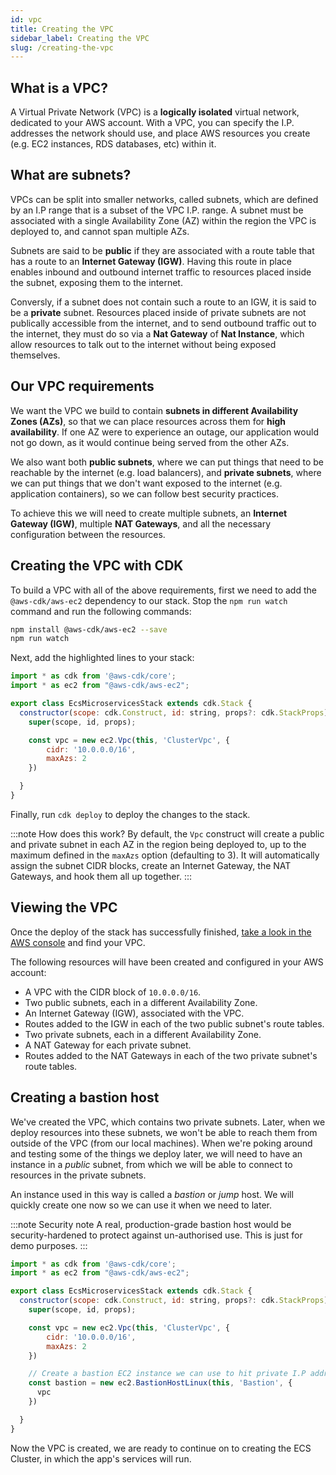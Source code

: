 ```yaml
---
id: vpc
title: Creating the VPC
sidebar_label: Creating the VPC
slug: /creating-the-vpc
---
```


## What is a VPC?

A Virtual Private Network (VPC) is a **logically isolated** virtual network, dedicated to your AWS account. With a VPC, you can specify the I.P. addresses the network should use, and place AWS resources you create (e.g. EC2 instances, RDS databases, etc) within it.

## What are subnets?

VPCs can be split into smaller networks, called subnets, which are defined by an I.P range that is a subset of the VPC I.P. range. A subnet must be associated with a single Availability Zone (AZ) within the region the VPC is deployed to, and cannot span multiple AZs.

Subnets are said to be **public** if they are associated with a route table that has a route to an **Internet Gateway (IGW)**. Having this route in place enables inbound and outbound internet traffic to resources placed inside the subnet, exposing them to the internet.

Conversly, if a subnet does not contain such a route to an IGW, it is said to be a **private** subnet. Resources placed inside of private subnets are not publically accessible from the internet, and to send outbound traffic out to the internet, they must do so via a **Nat Gateway** of **Nat Instance**, which allow resources to talk out to the internet without being exposed themselves.


## Our VPC requirements

We want the VPC we build to contain **subnets in different Availability Zones (AZs)**, so that we can place resources across them for **high availability**. If one AZ were to experience an outage, our application would not go down, as it would continue being served from the other AZs.

We also want both **public subnets**, where we can put things that need to be reachable by the internet (e.g. load balancers), and **private subnets**, where we can put things that we don't want exposed to the internet (e.g. application containers), so we can follow best security practices.

To achieve this we will need to create multiple subnets, an **Internet Gateway (IGW)**, multiple **NAT Gateways**, and all the necessary configuration between the resources.


## Creating the VPC with CDK

To build a VPC with all of the above requirements, first we need to add the `@aws-cdk/aws-ec2` dependency to our stack. Stop the `npm run watch` command and run the following commands: 

```bash
npm install @aws-cdk/aws-ec2 --save
npm run watch
```

Next, add the highlighted lines to your stack:

```javascript title="lib/ecs-microservices-stack.ts" {2,8-11}
import * as cdk from '@aws-cdk/core';
import * as ec2 from "@aws-cdk/aws-ec2";

export class EcsMicroservicesStack extends cdk.Stack {
  constructor(scope: cdk.Construct, id: string, props?: cdk.StackProps) {
    super(scope, id, props);

    const vpc = new ec2.Vpc(this, 'ClusterVpc', {
        cidr: '10.0.0.0/16',
        maxAzs: 2
    })

  }
}
```

Finally, run `cdk deploy` to deploy the changes to the stack.

:::note How does this work?
By default, the `Vpc` construct will create a public and private subnet in each AZ in the region being deployed to, up to the maximum defined in the `maxAzs` option (defaulting to 3). It will automatically assign the subnet CIDR blocks, create an Internet Gateway, the NAT Gateways, and hook them all up together.
:::

## Viewing the VPC

Once the deploy of the stack has successfully finished, [take a look in the AWS console](https://eu-west-1.console.aws.amazon.com/vpc/home?region=eu-west-1) and find your VPC.

The following resources will have been created and configured in your AWS account:

- A VPC with the CIDR block of `10.0.0.0/16`.
- Two public subnets, each in a different Availability Zone.
- An Internet Gateway (IGW), associated with the VPC.
- Routes added to the IGW in each of the two public subnet's route tables.
- Two private subnets, each in a different Availability Zone.
- A NAT Gateway for each private subnet.
- Routes added to the NAT Gateways in each of the two private subnet's route tables.


## Creating a bastion host

We've created the VPC, which contains two private subnets. Later, when we deploy resources into these subnets, we won't be able to reach them from outside of the VPC (from our local machines). When we're poking around and testing some of the things we deploy later, we will need to have an instance in a *public* subnet, from which we will be able to connect to resources in the private subnets.

An instance used in this way is called a *bastion* or *jump* host. We will quickly create one now so we can use it when we need to later.

:::note Security note
A real, production-grade bastion host would be security-hardened to protect against un-authorised use. This is just for demo purposes.
:::

```javascript title="lib/ecs-microservices-stack.ts" {13-16}
import * as cdk from '@aws-cdk/core';
import * as ec2 from "@aws-cdk/aws-ec2";

export class EcsMicroservicesStack extends cdk.Stack {
  constructor(scope: cdk.Construct, id: string, props?: cdk.StackProps) {
    super(scope, id, props);

    const vpc = new ec2.Vpc(this, 'ClusterVpc', {
        cidr: '10.0.0.0/16',
        maxAzs: 2
    })

    // Create a bastion EC2 instance we can use to hit private I.P addresses
    const bastion = new ec2.BastionHostLinux(this, 'Bastion', {
      vpc
    })

  }
}
```

Now the VPC is created, we are ready to continue on to creating the ECS Cluster, in which the app's services will run.